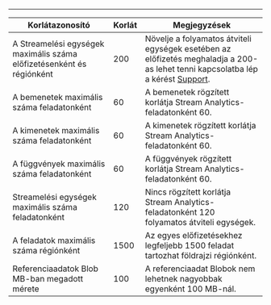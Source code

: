 ---
| Korlátazonosító | Korlát | Megjegyzések |
| --- | --- | --- |
| A Streamelési egységek maximális száma előfizetésenként és régiónként |200 |Növelje a folyamatos átviteli egységek esetében az előfizetés meghaladja a 200-as lehet tenni kapcsolatba lép a kérést [Support](https://support.microsoft.com/en-us). |
| A bemenetek maximális száma feladatonként |60 |A bemenetek rögzített korlátja Stream Analytics-feladatonként 60. |
| A kimenetek maximális száma feladatonként |60 |A kimenetek rögzített korlátja Stream Analytics-feladatonként 60. |
| A függvények maximális száma feladatonként |60 |A függvények rögzített korlátja Stream Analytics-feladatonként 60. |
| Streamelési egységek maximális száma feladatonként |120 |Nincs rögzített korlátja Stream Analytics-feladatonként 120 folyamatos átviteli egységek. |
| A feladatok maximális száma régiónként |1500 |Az egyes előfizetésekhez legfeljebb 1500 feladat tartozhat földrajzi régiónként. |
| Referenciaadatok Blob MB-ban megadott mérete | 100 | A referenciaadat Blobok nem lehetnek nagyobbak egyenként 100 MB-nál. |

